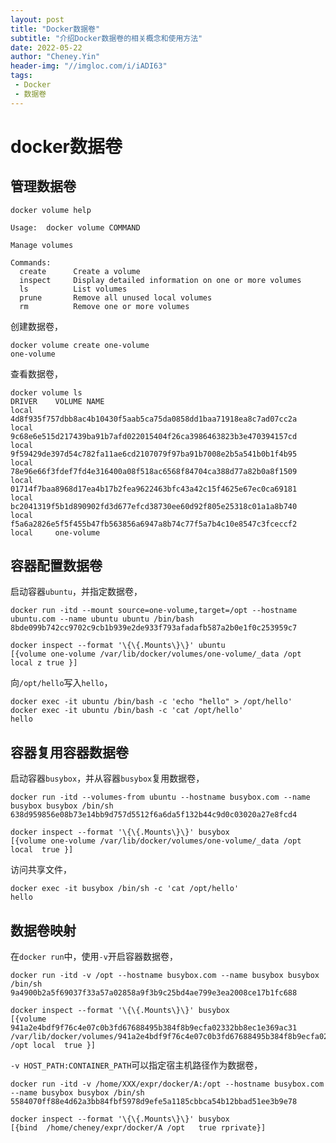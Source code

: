 ```yaml
---
layout: post
title: "Docker数据卷"
subtitle: "介绍Docker数据卷的相关概念和使用方法"
date: 2022-05-22
author: "Cheney.Yin"
header-img: "//imgloc.com/i/iADI63"
tags:
 - Docker
 - 数据卷
---
```


# docker数据卷

## 管理数据卷

```she
docker volume help

Usage:  docker volume COMMAND

Manage volumes

Commands:
  create      Create a volume
  inspect     Display detailed information on one or more volumes
  ls          List volumes
  prune       Remove all unused local volumes
  rm          Remove one or more volumes
```

创建数据卷，

```shell
docker volume create one-volume
one-volume
```

查看数据卷，

```shell
docker volume ls
DRIVER    VOLUME NAME
local     4d8f935f757dbb8ac4b10430f5aab5ca75da0858dd1baa71918ea8c7ad07cc2a
local     9c68e6e515d217439ba91b7afd022015404f26ca3986463823b3e470394157cd
local     9f59429de397d54c782fa11ae6cd2107079f97ba91b7008e2b5a541b0b1f4b95
local     78e96e66f3fdef7fd4e316400a08f518ac6568f84704ca388d77a82b0a8f1509
local     01714f7baa8968d17ea4b17b2fea9622463bfc43a42c15f4625e67ec0ca69181
local     bc2041319f5b1d890902fd3d677efcd38730ee60d92f805e25318c01a1a8b740
local     f5a6a2826e5f5f455b47fb563856a6947a8b74c77f5a7b4c10e8547c3fceccf2
local     one-volume
```

## 容器配置数据卷

启动容器`ubuntu`，并指定数据卷，

```shell
docker run -itd --mount source=one-volume,target=/opt --hostname ubuntu.com --name ubuntu ubuntu /bin/bash
8bde099b742cc9702c9cb1b939e2de933f793afadafb587a2b0e1f0c253959c7
```

```shell
docker inspect --format '\{\{.Mounts\}\}' ubuntu
[{volume one-volume /var/lib/docker/volumes/one-volume/_data /opt local z true }]
```

向`/opt/hello`写入`hello`，

```shell
docker exec -it ubuntu /bin/bash -c 'echo "hello" > /opt/hello'
docker exec -it ubuntu /bin/bash -c 'cat /opt/hello'
hello
```

## 容器复用容器数据卷

启动容器`busybox`，并从容器`busybox`复用数据卷，

```shell
docker run -itd --volumes-from ubuntu --hostname busybox.com --name busybox busybox /bin/sh
638d959856e08b73e14bb9d757d5512f6a6da5f132b44c9d0c03020a27e8fcd4
```

```shell
docker inspect --format '\{\{.Mounts\}\}' busybox
[{volume one-volume /var/lib/docker/volumes/one-volume/_data /opt local  true }]
```

访问共享文件，

```shell
docker exec -it busybox /bin/sh -c 'cat /opt/hello'
hello
```

## 数据卷映射

在`docker run`中，使用`-v`开启容器数据卷，

```shell
docker run -itd -v /opt --hostname busybox.com --name busybox busybox /bin/sh
9a4900b2a5f69037f33a57a02858a9f3b9c25bd4ae799e3ea2008ce17b1fc688
```

```shell
docker inspect --format '\{\{.Mounts\}\}' busybox
[{volume 941a2e4bdf9f76c4e07c0b3fd67688495b384f8b9ecfa02332bb8ec1e369ac31 /var/lib/docker/volumes/941a2e4bdf9f76c4e07c0b3fd67688495b384f8b9ecfa02332bb8ec1e369ac31/_data /opt local  true }]
```

`-v HOST_PATH:CONTAINER_PATH`可以指定宿主机路径作为数据卷，

```shell
docker run -itd -v /home/XXX/expr/docker/A:/opt --hostname busybox.com --name busybox busybox /bin/sh
5584070ff88e4d62a3bb84fbf5978d9efe5a1185cbbca54b12bbad51ee3b9e78
```

```shell
docker inspect --format '\{\{.Mounts\}\}' busybox
[{bind  /home/cheney/expr/docker/A /opt   true rprivate}]
```

